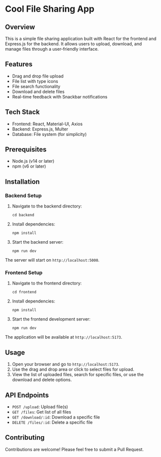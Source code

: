 # Cool File Sharing App

## Overview

This is a simple file sharing application built with React for the frontend and Express.js for the backend. It allows users to upload, download, and manage files through a user-friendly interface.

## Features

- Drag and drop file upload
- File list with type icons
- File search functionality
- Download and delete files
- Real-time feedback with Snackbar notifications

## Tech Stack

- Frontend: React, Material-UI, Axios
- Backend: Express.js, Multer
- Database: File system (for simplicity)

## Prerequisites

- Node.js (v14 or later)
- npm (v6 or later)

## Installation

### Backend Setup

1. Navigate to the backend directory:
   ```
   cd backend
   ```

2. Install dependencies:
   ```
   npm install
   ```

3. Start the backend server:
   ```
   npm run dev
   ```

The server will start on `http://localhost:5000`.

### Frontend Setup

1. Navigate to the frontend directory:
   ```
   cd frontend
   ```

2. Install dependencies:
   ```
   npm install
   ```

3. Start the frontend development server:
   ```
   npm run dev
   ```

The application will be available at `http://localhost:5173`.

## Usage

1. Open your browser and go to `http://localhost:5173`.
2. Use the drag and drop area or click to select files for upload.
3. View the list of uploaded files, search for specific files, or use the download and delete options.

## API Endpoints

- `POST /upload`: Upload file(s)
- `GET /files`: Get list of all files
- `GET /download/:id`: Download a specific file
- `DELETE /files/:id`: Delete a specific file

## Contributing

Contributions are welcome! Please feel free to submit a Pull Request.
